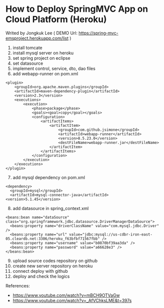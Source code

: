 # How to Deploy SpringMVC App on Cloud Platform (Heroku)

Writed by Jongkuk Lee ( DEMO Url: https://spring-mvc-emsproject.herokuapp.com/list )

1. install tomcate
2. install mysql server on heroku
3. set spring project on eclipse
4. set datasource
5. implement control, service, dto, dao files
6. add webapp-runner on pom.xml
```
<plugin>
    <groupId>org.apache.maven.plugins</groupId>
    <artifactId>maven-dependency-plugin</artifactId>
    <version>2.3</version>
    <executions>
        <execution>
            <phase>package</phase>
            <goals><goal>copy</goal></goals>
            <configuration>
                <artifactItems>
                    <artifactItem>
                        <groupId>com.github.jsimone</groupId>
                        <artifactId>webapp-runner</artifactId>
                        <version>8.5.23.0</version>
                        <destFileName>webapp-runner.jar</destFileName>
                    </artifactItem>
                </artifactItems>
            </configuration>
        </execution>
    </executions>
</plugin>   
```
7. add mysql dependency on pom.xml
```
<dependency>
  <groupId>mysql</groupId>
  <artifactId>mysql-connector-java</artifactId>
<version>5.1.45</version>
```
8. add datasource in spring_context.xml
```
<beans:bean name="dataSource" class="org.springframework.jdbc.datasource.DriverManagerDataSource">
  <beans:property name="driverClassName" value="com.mysql.jdbc.Driver" />
  <beans:property name="url" value="jdbc:mysql://us-cdbr-iron-east-05.cleardb.net:3306/heroku_f63bfbf71567fbb" />
  <beans:property name="username" value="b0870bf39aa3da" />
  <beans:property name="password" value="a66628e3" />
</beans:bean>
```    
9. upload source codes repository on github
10. create new server repository on heroku
11. connect deploy with github
12. deploy and check the logics

References: 

- https://www.youtube.com/watch?v=mBCH9OTVaGw
- https://www.youtube.com/watch?v=_AfVChksLME&t=397s
